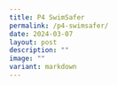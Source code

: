 ```yaml
---
title: P4 SwimSafer
permalink: /p4-swimsafer/
date: 2024-03-07
layout: post
description: ""
image: ""
variant: markdown
---
```


